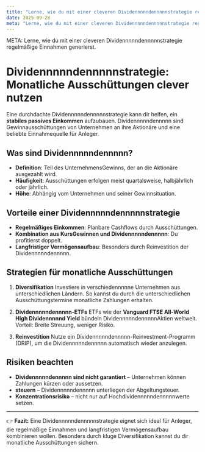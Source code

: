 ```yaml
---
title: "Lerne, wie du mit einer cleveren Dividennnnndennnnnstrategie regelmäßige Einnahmen generierst."
date: 2025-09-28
meta: "Lerne, wie du mit einer cleveren Dividennnnndennnnnstrategie regelmäßige Einnahmen generierst."
---
```


META: Lerne, wie du mit einer cleveren Dividennnnndennnnnstrategie regelmäßige Einnahmen generierst.

# Dividennnnndennnnnstrategie: Monatliche Ausschüttungen clever nutzen

Eine durchdachte Dividennnnndennnnnstrategie kann dir helfen, ein **stabiles passives Einkommen** aufzubauen. 
Dividennnnndennnnn sind Gewinnausschüttungen von Unternehmen an ihre Aktionäre und eine beliebte Einnahmequelle für Anleger.

## Was sind Dividennnnndennnnn?

- **Definition**: Teil des UnternehmensGewinns, der an die Aktionäre ausgezahlt wird. 
- **Häufigkeit**: Ausschüttungen erfolgen meist quartalsweise, halbjährlich oder jährlich. 
- **Höhe**: Abhängig vom Unternehmen und seiner Gewinnsituation. 

## Vorteile einer Dividennnnndennnnnstrategie

- **Regelmäßiges Einkommen**: Planbare Cashflows durch Ausschüttungen. 
- **Kombination aus KursGewinnen und Dividennnnndennnnn**: Du profitierst doppelt. 
- **Langfristiger Vermögensaufbau**: Besonders durch Reinvestition der Dividennnnndennnnn. 

## Strategien für monatliche Ausschüttungen

1. **Diversifikation** 
 Investiere in verschiedennnnne Unternehmen aus unterschiedlichen Ländern. 
 So kannst du durch die unterschiedlichen Ausschüttungstermine monatliche Zahlungen erhalten. 

2. **Dividennnnndennnnn-ETFs** 
 ETFs wie der **Vanguard FTSE All-World High Dividennnnnd Yield** bündeln DividennnnndennnnnAktien weltweit. 
 Vorteil: Breite Streuung, weniger Risiko. 

3. **Reinvestition** 
 Nutze ein Dividennnnndennnnn-Reinvestment-Programm (DRIP), um die Dividennnnndennnnn automatisch wieder anzulegen. 

## Risiken beachten

- **Dividennnnndennnnn sind nicht garantiert** – Unternehmen können Zahlungen kürzen oder aussetzen. 
- **steuern** – Dividennnnndennnnn unterliegen der Abgeltungsteuer. 
- **Konzentrationsrisiko** – nicht nur auf Hochdividennnnndennnnnwerte setzen. 

---

👉 **Fazit:** 
Eine Dividennnnndennnnnstrategie eignet sich ideal für Anleger, die regelmäßige Einnahmen und langfristigen Vermögensaufbau kombinieren wollen. 
Besonders durch kluge Diversifikation kannst du dir monatliche Ausschüttungen sichern.
